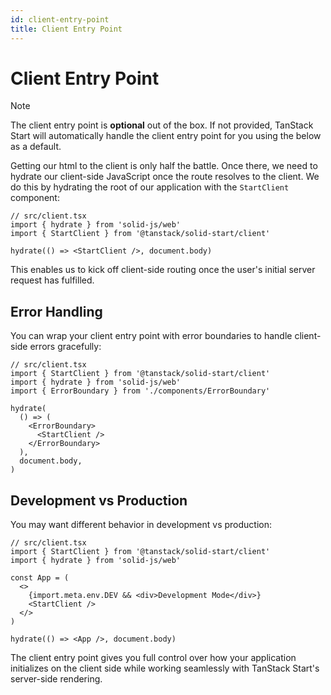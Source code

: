 ```yaml
---
id: client-entry-point
title: Client Entry Point
---
```


# Client Entry Point

> [!NOTE]
> The client entry point is **optional** out of the box. If not provided, TanStack Start will automatically handle the client entry point for you using the below as a default.

Getting our html to the client is only half the battle. Once there, we need to hydrate our client-side JavaScript once the route resolves to the client. We do this by hydrating the root of our application with the `StartClient` component:

```tsx
// src/client.tsx
import { hydrate } from 'solid-js/web'
import { StartClient } from '@tanstack/solid-start/client'

hydrate(() => <StartClient />, document.body)
```

This enables us to kick off client-side routing once the user's initial server request has fulfilled.

## Error Handling

You can wrap your client entry point with error boundaries to handle client-side errors gracefully:

```tsx
// src/client.tsx
import { StartClient } from '@tanstack/solid-start/client'
import { hydrate } from 'solid-js/web'
import { ErrorBoundary } from './components/ErrorBoundary'

hydrate(
  () => (
    <ErrorBoundary>
      <StartClient />
    </ErrorBoundary>
  ),
  document.body,
)
```

## Development vs Production

You may want different behavior in development vs production:

```tsx
// src/client.tsx
import { StartClient } from '@tanstack/solid-start/client'
import { hydrate } from 'solid-js/web'

const App = (
  <>
    {import.meta.env.DEV && <div>Development Mode</div>}
    <StartClient />
  </>
)

hydrate(() => <App />, document.body)
```

The client entry point gives you full control over how your application initializes on the client side while working seamlessly with TanStack Start's server-side rendering.
